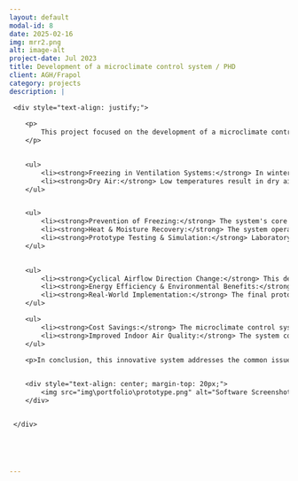 ```yaml
---
layout: default
modal-id: 8
date: 2025-02-16
img: mrr2.png
alt: image-alt
project-date: Jul 2023
title: Development of a microclimate control system / PHD
client: AGH/Frapol
category: projects
description: |

 <div style="text-align: justify;">
   
    <p>
        This project focused on the development of a microclimate control system that addresses a critical challenge in mechanical ventilation systems: preventing the freezing of the Air Handling Unit (AHU) during cold winter conditions. The system, based on a highly efficient periodic counterflow heat exchanger, operates continuously without the need for additional energy-consuming protection, ensuring that the AHU remains functional even in extreme temperatures. This solution provides both energy efficiency and optimal air quality by managing heat and moisture recovery, making it ideal for nearly zero-energy buildings.
    </p>

 
    <ul>
        <li><strong>Freezing in Ventilation Systems:</strong> In winter, outside temperatures can drop below zero, leading to freezing and potential damage of heat exchangers. This is a common issue in current heat recovery systems.</li>
        <li><strong>Dry Air:</strong> Low temperatures result in dry air, which negatively impacts indoor air quality and human health. The developed system addresses this issue by recovering moisture from the exhaust air and reintroducing it into the incoming air.</li>
    </ul>


    <ul>
        <li><strong>Prevention of Freezing:</strong> The system's core feature is its ability to prevent freezing of the heat exchanger without the need for external anti-freeze protection systems. This is achieved through the cyclical change in the airflow direction, which helps maintain the efficiency of heat and moisture recovery.</li>
        <li><strong>Heat & Moisture Recovery:</strong> The system operates efficiently at very low intake temperatures, maintaining high-temperature efficiency (ηT = 78.0% ± 0.8%) and moisture recovery (ηx = 58.9% ± 3.8%) even at -20°C intake air temperature.</li>
        <li><strong>Prototype Testing & Simulation:</strong> Laboratory tests and numerical simulations validated the system’s performance, confirming the feasibility of continuous operation in extreme conditions and the optimization of heat recovery through variable weather conditions.</li>
    </ul>

 
    <ul>
        <li><strong>Cyclical Airflow Direction Change:</strong> This design prevents freezing in the heat exchanger by alternating the direction of airflow through the exchanger, ensuring that moisture is recovered and air temperature remains stable.</li>
        <li><strong>Energy Efficiency & Environmental Benefits:</strong> The system minimizes additional energy consumption while maintaining optimal air quality, significantly reducing energy costs and contributing to lower carbon emissions.</li>
        <li><strong>Real-World Implementation:</strong> The final prototype was installed and tested in a large-scale hotel facility near Krakow. The system maintained comfortable air conditions for over 92% of the measured time, providing tangible results in reducing energy consumption and improving air quality.</li>
    </ul>

    <ul>
        <li><strong>Cost Savings:</strong> The microclimate control system has been shown to reduce the hotel’s energy costs by approximately 34%, saving around 1,680 PLN annually in air handling unit operations.</li>
        <li><strong>Improved Indoor Air Quality:</strong> The system contributes to a healthier indoor environment by ensuring proper humidity and ventilation, without the risk of freezing or excessive dryness during winter.</li>
    </ul>

    <p>In conclusion, this innovative system addresses the common issue of freezing in heat exchangers in cold weather, providing a reliable, energy-efficient solution for maintaining optimal indoor air conditions in nearly zero-energy buildings.</p>

 
    <div style="text-align: center; margin-top: 20px;">
        <img src="img\portfolio\prototype.png" alt="Software Screenshot" style="max-width: 100%; height: auto; border: 1px solid #ddd; border-radius: 5px; padding: 5px;">
    </div>


 </div>





---
```

